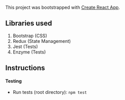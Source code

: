 This project was bootstrapped with [Create React App](https://github.com/facebook/create-react-app).

## Libraries used
1. Bootstrap (CSS)
2. Redux (State Management)
2. Jest (Tests)
3. Enzyme (Tests)

## Instructions 
#### Testing
- Run tests (root directory): `npm test`
